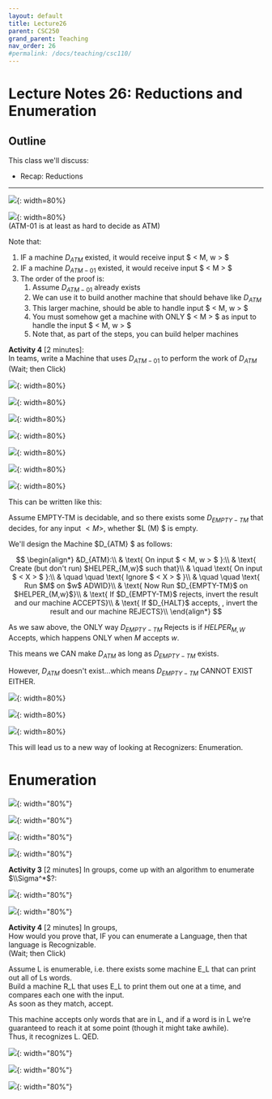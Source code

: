```yaml
---
layout: default
title: Lecture26
parent: CSC250
grand_parent: Teaching
nav_order: 26
#permalink: /docs/teaching/csc110/
---  
```


Lecture Notes 26: Reductions and Enumeration
=============================================================


Outline
-------

This class we'll discuss:

* Recap: Reductions

  

* * *


  
  
![](../../../assets/images/csc250/lecture23/Reduc-16.png){: width=80%}  
  
  
  
![](../../../assets/images/csc250/lecture23/Reduc-17.png){: width=80%}  
(ATM-01 is at least as hard to decide as ATM)  
  
Note that:  

1.  IF a machine $D_{ATM}$ existed, it would receive input $ < M, w > $
2.  IF a machine $D_{ATM-01}$ existed, it would receive input $ < M > $
3.  The order of the proof is:  
    1.  Assume $D_{ATM-01}$ already exists
    2.  We can use it to build another machine that should behave like $D_{ATM}$
    3.  This larger machine, should be able to handle input $ < M, w > $
    4.  You must somehow get a machine with ONLY $ < M > $ as input to handle the input $ < M, w > $
    5.  Note that, as part of the steps, you can build helper machines

  
  
  
  
**Activity 4** \[2 minutes\]:  
In teams, write a Machine that uses $D_{ATM-01}$ to perform the work of $D_{ATM}$ (Wait; then Click)  
  
  
  
![](../../../assets/images/csc250/lecture23/Reduc-18a.png){: width=80%}  
  
  
  
![](../../../assets/images/csc250/lecture23/Reduc-18b.png){: width=80%}  
  
  
  
![](../../../assets/images/csc250/lecture23/Reduc-18c.png){: width=80%}  
  

  
  
![](../../../assets/images/csc250/lecture23/Reduc-19.png){: width=80%}  
  
  
  
![](../../../assets/images/csc250/lecture23/Reduc-20.png){: width=80%}  
  
  
  
![](../../../assets/images/csc250/lecture23/Reduc-21a.png){: width=80%}  
  
  
  
![](../../../assets/images/csc250/lecture23/Reduc-21b.png){: width=80%}  
  
This can be written like this:  
  
Assume EMPTY-TM is decidable, and so there exists some $D_{EMPTY-TM}$ that decides, for any input $< M >$, whether $L (M) $ is empty.  
  
We'll design the Machine $D_{ATM} $ as follows:  
  
$$ \begin{align*} &D_{ATM}:\\ & \text{ On input $ < M, w > $ }:\\ & \text{ Create (but don't run) $HELPER_{M,w}$ such that}\\ & \quad \text{ On input $ < X > $ }:\\ & \quad \quad \text{ Ignore $ < X > $ }\\ & \quad \quad \text{ Run $M$ on $w$ ADWID}\\ & \text{ Now Run $D_{EMPTY-TM}$ on $HELPER_{M,w}$}\\ & \text{ If $D_{EMPTY-TM}$ rejects, invert the result and our machine ACCEPTS}\\ & \text{ If $D_{HALT}$ accepts, , invert the result and our machine REJECTS}\\ \end{align*} $$  
  
As we saw above, the ONLY way $D_{EMPTY-TM}$ Rejects is if $HELPER_{M,W}$ Accepts, which happens ONLY when $M$ accepts $w$.  
  
This means we CAN make $D_{ATM}$ as long as $D_{EMPTY-TM}$ exists.  
  
However, $D_{ATM}$ doesn't exist...which means $D_{EMPTY-TM}$ CANNOT EXIST EITHER.  
  
  
  
  
  
![](../../../assets/images/csc250/lecture23/Reduc-22.png){: width=80%}  
  
  
  
![](../../../assets/images/csc250/lecture23/Reduc-23.png){: width=80%}  
  
  
  
![](../../../assets/images/csc250/lecture23/Reduc-24.png){: width=80%}  
  
  
  
This will lead us to a new way of looking at Recognizers: Enumeration.



# Enumeration  
  
  
  
  
  
  
![](../../../assets/images/csc250/lecture24/Enum-28.png){: width="80%"}  
  
  
  
![](../../../assets/images/csc250/lecture24/Enum-29.png){: width="80%"}  
  
  
  
![](../../../assets/images/csc250/lecture24/Enum-30.png){: width="80%"}  
  
  
  
![](../../../assets/images/csc250/lecture24/Enum-31.png){: width="80%"}  
  

**Activity 3** \[2 minutes\] In groups, come up with an algorithm to enumerate $\\Sigma^*$?:  

  
  
  
  
![](../../../assets/images/csc250/lecture24/Enum-32.png){: width="80%"}  
  
  
  
![](../../../assets/images/csc250/lecture24/Enum-33.png){: width="80%"}  
  

**Activity 4** \[2 minutes\] In groups,  
How would you prove that, IF you can enumerate a Language, then that language is Recognizable.  
(Wait; then Click)  
  
  
  
Assume L is enumerable, i.e. there exists some machine E_L that can print out all of Ls words.  
Build a machine R_L that uses E_L to print them out one at a time, and compares each one with the input.  
As soon as they match, accept.  
  
This machine accepts only words that are in L, and if a word is in L we’re guaranteed to reach it at some point (though it might take awhile).  
Thus, it recognizes L. QED.  

  
  
![](../../../assets/images/csc250/lecture24/Enum-34.png){: width="80%"}  
  
  
  
![](../../../assets/images/csc250/lecture24/Enum-35.png){: width="80%"}  
  
  
  
![](../../../assets/images/csc250/lecture24/Enum-36.png){: width="80%"}

<!-- 
  Sipser
ATM = {⟨M,w⟩| M is a TM and M accepts w}. P202, 207
THE DIAGONALIZATION METHOD P202  
ATM is not Turing-recognizable. P210
HALTTM ={⟨M,w⟩|MisaTMandMhaltsoninputw}. P216
ETM ={⟨M⟩|M isaTMandL(M)=∅}. P217
EQTM = {⟨M1,M2⟩| M1 and M2 are TMs and L(M1) = L(M2)}. P220
f: Σ∗−→Σ∗ is a computable function P234
EQTM is neither Turing-recognizable nor co-Turing-recognizable. P238
TURING REDUCIBILITY P261 
-->